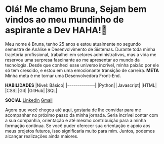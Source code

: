 # Olá! Me chamo Bruna, Sejam bem vindos ao meu mundinho de aspirante a Dev HAHA!🚀

Meu nome é Bruna, tenho 25 anos e estou atualmente no segundo semestre de Análise e Desenvolvimento de Sistemas. Durante toda minha trajetória profissional, trabalhei em setores administrativos, mas a vida me reservou uma surpresa fascinante ao me apresentar ao mundo da tecnologia. Desde que conheci esse universo incrível, minha paixão por ele só tem crescido, e estou em uma emocionante transição de carreira.
**META**
Minha meta é me tornar uma Desenvolvedora Front-End.

**HABILIDADES**
|Nível: Básico|
|--------------|
|Python|
|Javascript|
|HTML|
|CSS|
|Git|
|GitHub|
|SQL|

**SOCIAL**
[Linkedln](https://www.linkedin.com/in/brunagabriela23/)
[Gmail](bruna.gabriela.pereira98@gmail.com)

Agora que você chegou até aqui, gostaria de lhe convidar para me acompanhar no próximo passo da minha jornada. Seria incrível contar com a sua companhia, orientação e até mesmo contribuição para a minha formação contínua. Se você puder oferecer sua orientação e apoio aos meus projetos futuros, isso significaria muito para mim. Juntos, podemos alcançar realizações ainda maiores.
